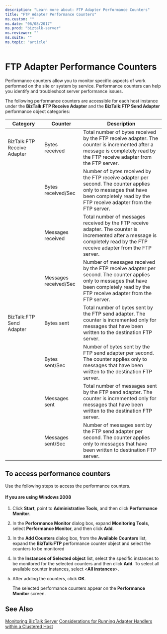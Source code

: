 ```yaml
---
description: "Learn more about: FTP Adapter Performance Counters"
title: "FTP Adapter Performance Counters"
ms.custom: ""
ms.date: "06/08/2017"
ms.prod: "biztalk-server"
ms.reviewer: ""
ms.suite: ""
ms.topic: "article"
---
```

# FTP Adapter Performance Counters
Performance counters allow you to monitor specific aspects of work performed on the site or system by service. Performance counters can help you identify and troubleshoot server performance issues.  
  
 The following performance counters are accessible for each host instance under the **BizTalk:FTP Receive Adapter** and the **BizTalk:FTP Send Adapter** performance object categories:  
  
|**Category**|**Counter**|**Description**|  
|------------------|-----------------|---------------------|  
|BizTalk:FTP Receive Adapter|Bytes received|Total number of bytes received by the FTP receive adapter. The counter is incremented after a message is completely read by the FTP receive adapter from the FTP server.|  
||Bytes received/Sec|Number of bytes received by the FTP receive adapter per second. The counter applies only to messages that have been completely read by the FTP receive adapter from the FTP server.|  
||Messages received|Total number of messages received by the FTP receive adapter. The counter is incremented after a message is completely read by the FTP receive adapter from the FTP server.|  
||Messages received/Sec|Number of messages received by the FTP receive adapter per second. The counter applies only to messages that have been completely read by the FTP receive adapter from the FTP server.|  
|BizTalk:FTP Send Adapter|Bytes sent|Total number of bytes sent by the FTP send adapter. The counter is incremented only for messages that have been written to the destination FTP server.|  
||Bytes sent/Sec|Number of bytes sent by the FTP send adapter per second. The counter applies only to messages that have been written to the destination FTP server.|  
||Messages sent|Total number of messages sent by the FTP send adapter. The counter is incremented only for messages that have been written to the destination FTP server.|  
||Messages sent/Sec|Number of messages sent by the FTP send adapter per second. The counter applies only to messages that have been written to destination FTP server.|  
  
## To access performance counters  
 Use the following steps to access the performance counters.  
  
#### If you are using Windows 2008  
  
1.  Click **Start**, point to **Administrative Tools**, and then click **Performance Monitor**.  
  
2.  In the **Performance Monitor** dialog box, expand **Monitoring Tools**, select **Performance Monitor**, and then click **Add**.  
  
3.  In the **Add Counters** dialog box, from the **Available Counters** list, expand the **BizTalk:FTP** performance counter object and select the counters to be monitored  
  
4.  In the **Instances of Selected object** list, select the specific instances to be monitored for the selected counters and then click **Add**.  To select all available counter instances, select \<**All instances**\>.  
  
5.  After adding the counters, click **OK**.  
  
     The selected performance counters appear on the **Performance Monitor** screen.  
  
## See Also  
 [Monitoring BizTalk Server](../core/monitoring-biztalk-server.md)
 [Considerations for Running Adapter Handlers within a Clustered Host](../core/considerations-for-running-adapter-handlers-within-a-clustered-host1.md)
